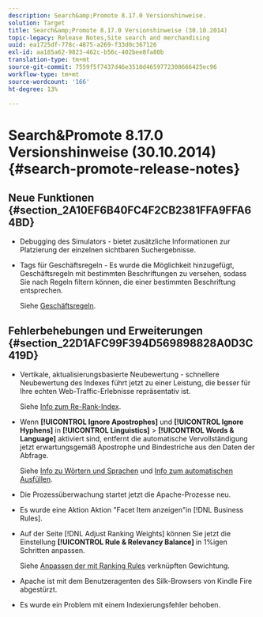 ```yaml
---
description: Search&amp;Promote 8.17.0 Versionshinweise.
solution: Target
title: Search&amp;Promote 8.17.0 Versionshinweise (30.10.2014)
topic-legacy: Release Notes,Site search and merchandising
uuid: ea1725df-778c-4875-a269-f33d0c367126
exl-id: aa185a62-9823-462c-b56c-402bee8fa80b
translation-type: tm+mt
source-git-commit: 7559f5f7437d46e3510d4659772308666425ec96
workflow-type: tm+mt
source-wordcount: '166'
ht-degree: 13%

---
```


# Search&amp;Promote 8.17.0 Versionshinweise (30.10.2014){#search-promote-release-notes}

## Neue Funktionen {#section_2A10EF6B40FC4F2CB2381FFA9FFA64BD}

* Debugging des Simulators - bietet zusätzliche Informationen zur Platzierung der einzelnen sichtbaren Suchergebnisse.
* Tags für Geschäftsregeln - Es wurde die Möglichkeit hinzugefügt, Geschäftsregeln mit bestimmten Beschriftungen zu versehen, sodass Sie nach Regeln filtern können, die einer bestimmten Beschriftung entsprechen.

   Siehe [Geschäftsregeln](../c-about-rules-menu/c-about-business-rules.md#concept_2A93D76216754D3D8412CDEA00BD26BD).

## Fehlerbehebungen und Erweiterungen {#section_22D1AFC99F394D569898828A0D3C419D}

* Vertikale, aktualisierungsbasierte Neubewertung - schnellere Neubewertung des Indexes führt jetzt zu einer Leistung, die besser für Ihre echten Web-Traffic-Erlebnisse repräsentativ ist.

   Siehe [Info zum Re-Rank-Index](../c-about-index-menu/c-about-re-rank-index.md#concept_147B0A9FCD51451787DA898E06F7C692).

* Wenn **[!UICONTROL Ignore Apostrophes]** und **[!UICONTROL Ignore Hyphens]** in **[!UICONTROL Linguistics]** > **[!UICONTROL Words & Language]** aktiviert sind, entfernt die automatische Vervollständigung jetzt erwartungsgemäß Apostrophe und Bindestriche aus den Daten der Abfrage.

   Siehe [Info zu Wörtern und Sprachen](../c-about-linguistics-menu/c-about-words-and-language.md#concept_CEB4B9576F3C4E2EB87B352EEC738D79) und [Info zum automatischen Ausfüllen](../c-about-auto-complete.md#concept_093A9CD754864BA79B456FE4BEB64578).

* Die Prozessüberwachung startet jetzt die Apache-Prozesse neu.
* Es wurde eine Aktion Aktion &quot;Facet Item anzeigen&quot;in [!DNL Business Rules].
* Auf der Seite [!DNL Adjust Ranking Weights] können Sie jetzt die Einstellung **[!UICONTROL Rule & Relevancy Balance]** in 1%igen Schritten anpassen.

   Siehe [Anpassen der mit Ranking Rules](../c-about-rules-menu/c-about-ranking-rules.md#task_3CB6FC92A66F4D99874A42D55825DB64) verknüpften Gewichtung.

* Apache ist mit dem Benutzeragenten des Silk-Browsers von Kindle Fire abgestürzt.
* Es wurde ein Problem mit einem Indexierungsfehler behoben.
